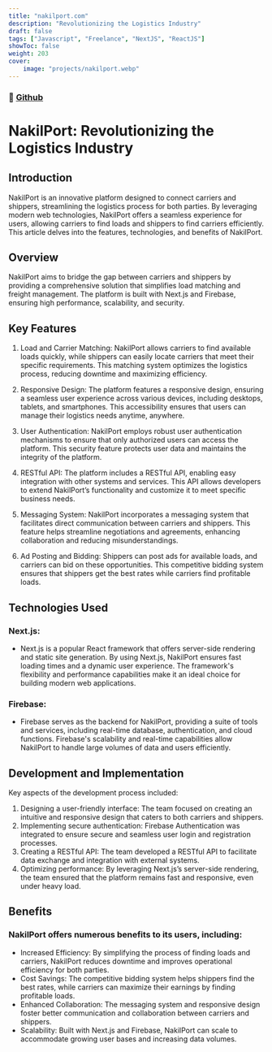 ```yaml
---
title: "nakilport.com"
description: "Revolutionizing the Logistics Industry"
draft: false
tags: ["Javascript", "Freelance", "NextJS", "ReactJS"]
showToc: false
weight: 203
cover:
    image: "projects/nakilport.webp"
---
```


### 🔗 [Github](https://github.com/tyfnacici/transportation-website)

# NakilPort: Revolutionizing the Logistics Industry
## Introduction

NakilPort is an innovative platform designed to connect carriers and shippers, streamlining the logistics process for both parties. By leveraging modern web technologies, NakilPort offers a seamless experience for users, allowing carriers to find loads and shippers to find carriers efficiently. This article delves into the features, technologies, and benefits of NakilPort.

## Overview

NakilPort aims to bridge the gap between carriers and shippers by providing a comprehensive solution that simplifies load matching and freight management. The platform is built with Next.js and Firebase, ensuring high performance, scalability, and security.

## Key Features

1. Load and Carrier Matching:
NakilPort allows carriers to find available loads quickly, while shippers can easily locate carriers that meet their specific requirements. This matching system optimizes the logistics process, reducing downtime and maximizing efficiency.

2. Responsive Design:
The platform features a responsive design, ensuring a seamless user experience across various devices, including desktops, tablets, and smartphones. This accessibility ensures that users can manage their logistics needs anytime, anywhere.

3. User Authentication:
NakilPort employs robust user authentication mechanisms to ensure that only authorized users can access the platform. This security feature protects user data and maintains the integrity of the platform.

4. RESTful API:
The platform includes a RESTful API, enabling easy integration with other systems and services. This API allows developers to extend NakilPort’s functionality and customize it to meet specific business needs.

5. Messaging System:
NakilPort incorporates a messaging system that facilitates direct communication between carriers and shippers. This feature helps streamline negotiations and agreements, enhancing collaboration and reducing misunderstandings.

6. Ad Posting and Bidding:
Shippers can post ads for available loads, and carriers can bid on these opportunities. This competitive bidding system ensures that shippers get the best rates while carriers find profitable loads.

## Technologies Used

### Next.js:
- Next.js is a popular React framework that offers server-side rendering and static site generation. By using Next.js, NakilPort ensures fast loading times and a dynamic user experience. The framework's flexibility and performance capabilities make it an ideal choice for building modern web applications.

### Firebase:
- Firebase serves as the backend for NakilPort, providing a suite of tools and services, including real-time database, authentication, and cloud functions. Firebase's scalability and real-time capabilities allow NakilPort to handle large volumes of data and users efficiently.

## Development and Implementation

Key aspects of the development process included:

1. Designing a user-friendly interface: The team focused on creating an intuitive and responsive design that caters to both carriers and shippers.
2. Implementing secure authentication: Firebase Authentication was integrated to ensure secure and seamless user login and registration processes.
3. Creating a RESTful API: The team developed a RESTful API to facilitate data exchange and integration with external systems.
4. Optimizing performance: By leveraging Next.js’s server-side rendering, the team ensured that the platform remains fast and responsive, even under heavy load.

## Benefits

### NakilPort offers numerous benefits to its users, including:

- Increased Efficiency: By simplifying the process of finding loads and carriers, NakilPort reduces downtime and improves operational efficiency for both parties.
- Cost Savings: The competitive bidding system helps shippers find the best rates, while carriers can maximize their earnings by finding profitable loads.
- Enhanced Collaboration: The messaging system and responsive design foster better communication and collaboration between carriers and shippers.
- Scalability: Built with Next.js and Firebase, NakilPort can scale to accommodate growing user bases and increasing data volumes.
